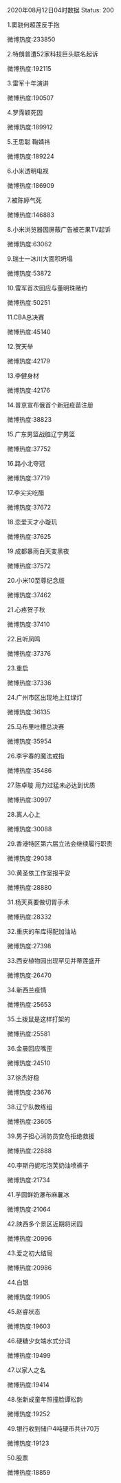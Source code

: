 2020年08月12日04时数据
Status: 200

1.窦骁何超莲反手抱

微博热度:233850

2.特朗普遭52家科技巨头联名起诉

微博热度:192115

3.雷军十年演讲

微博热度:190507

4.罗霈颖死因

微博热度:189912

5.王思聪 鞠婧祎

微博热度:189224

6.小米透明电视

微博热度:186909

7.被陈婷气死

微博热度:146883

8.小米浏览器因屏蔽广告被芒果TV起诉

微博热度:63062

9.瑞士一冰川大面积坍塌

微博热度:53872

10.雷军首次回应与董明珠赌约

微博热度:50251

11.CBA总决赛

微博热度:45140

12.贺天举

微博热度:42179

13.李健身材

微博热度:42176

14.普京宣布俄首个新冠疫苗注册

微博热度:38823

15.广东男篮战胜辽宁男篮

微博热度:37752

16.路小北夺冠

微博热度:37719

17.李尖尖吃醋

微博热度:37672

18.恋爱天才小璇玑

微博热度:37625

19.成都暴雨白天变黑夜

微博热度:37572

20.小米10至尊纪念版

微博热度:37462

21.心疼贺子秋

微博热度:37410

22.且听凤鸣

微博热度:37376

23.重启

微博热度:37336

24.广州市区出现地上红绿灯

微博热度:36135

25.马布里吐槽总决赛

微博热度:35954

26.李宇春的魔法戒指

微博热度:35486

27.陈卓璇 用力过猛未必达到优质

微博热度:30997

28.离人心上

微博热度:30088

29.香港特区第六届立法会继续履行职责

微博热度:29038

30.黄圣依工作室报平安

微博热度:28880

31.杨天真要做切胃手术

微博热度:28332

32.重庆的车库得配加油站

微博热度:27398

33.西安植物园出现罕见并蒂莲盛开

微博热度:26470

34.新西兰疫情

微博热度:25653

35.土拨鼠是这样打架的

微博热度:25581

36.金晨回应嘴歪

微博热度:24510

37.徐杰好稳

微博热度:23676

38.辽宁队教练组

微博热度:23605

39.男子担心消防员安危拒绝救援

微博热度:22888

40.李斯丹妮吃泡芙奶油喷裤子

微博热度:21734

41.芋圆鲜奶瀑布麻薯冰

微博热度:21064

42.陕西多个景区近期将闭园

微博热度:20996

43.爱之初大结局

微博热度:20986

44.白银

微博热度:19905

45.赵睿状态

微博热度:19603

46.硬糖少女端水式分词

微博热度:19499

47.以家人之名

微博热度:19414

48.张新成童年照撞脸谭松韵

微博热度:19252

49.银行收到储户4吨硬币共计70万

微博热度:19123

50.股票

微博热度:18859

